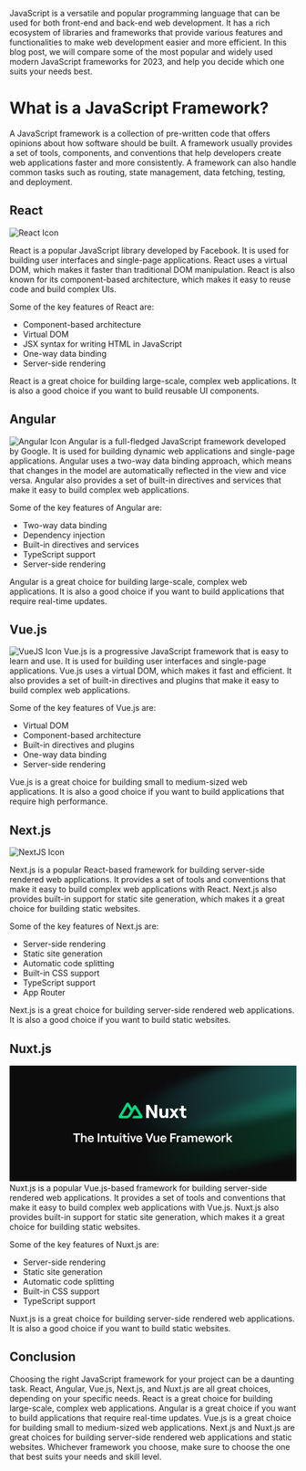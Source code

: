 JavaScript is a versatile and popular programming language that can be used for both front-end and back-end web development. It has a rich ecosystem of libraries and frameworks that provide various features and functionalities to make web development easier and more efficient. In this blog post, we will compare some of the most popular and widely used modern JavaScript frameworks for 2023, and help you decide which one suits your needs best.

# What is a JavaScript Framework?
A JavaScript framework is a collection of pre-written code that offers opinions about how software should be built. A framework usually provides a set of tools, components, and conventions that help developers create web applications faster and more consistently. A framework can also handle common tasks such as routing, state management, data fetching, testing, and deployment.

## React
![React Icon](https://upload.wikimedia.org/wikipedia/commons/thumb/a/a7/React-icon.svg/1200px-React-icon.svg.png)

React is a popular JavaScript library developed by Facebook. It is used for building user interfaces and single-page applications. React uses a virtual DOM, which makes it faster than traditional DOM manipulation. React is also known for its component-based architecture, which makes it easy to reuse code and build complex UIs.

Some of the key features of React are:

*   Component-based architecture
*   Virtual DOM
*   JSX syntax for writing HTML in JavaScript
*   One-way data binding
*   Server-side rendering

React is a great choice for building large-scale, complex web applications. It is also a good choice if you want to build reusable UI components.

## Angular
![Angular Icon](https://angular.io/assets/images/logos/angular/angular.svg)
Angular is a full-fledged JavaScript framework developed by Google. It is used for building dynamic web applications and single-page applications. Angular uses a two-way data binding approach, which means that changes in the model are automatically reflected in the view and vice versa. Angular also provides a set of built-in directives and services that make it easy to build complex web applications.

Some of the key features of Angular are:

*   Two-way data binding
*   Dependency injection
*   Built-in directives and services
*   TypeScript support
*   Server-side rendering

Angular is a great choice for building large-scale, complex web applications. It is also a good choice if you want to build applications that require real-time updates.

## Vue.js
![VueJS Icon](https://upload.wikimedia.org/wikipedia/commons/thumb/9/95/Vue.js_Logo_2.svg/1200px-Vue.js_Logo_2.svg.png)
Vue.js is a progressive JavaScript framework that is easy to learn and use. It is used for building user interfaces and single-page applications. Vue.js uses a virtual DOM, which makes it fast and efficient. It also provides a set of built-in directives and plugins that make it easy to build complex web applications.

Some of the key features of Vue.js are:

*   Virtual DOM
*   Component-based architecture
*   Built-in directives and plugins
*   One-way data binding
*   Server-side rendering

Vue.js is a great choice for building small to medium-sized web applications. It is also a good choice if you want to build applications that require high performance.

## Next.js
![NextJS Icon](https://camo.githubusercontent.com/f21f1fa29dfe5e1d0772b0efe2f43eca2f6dc14f2fede8d9cbef4a3a8210c91d/68747470733a2f2f6173736574732e76657263656c2e636f6d2f696d6167652f75706c6f61642f76313636323133303535392f6e6578746a732f49636f6e5f6c696768745f6261636b67726f756e642e706e67)

Next.js is a popular React-based framework for building server-side rendered web applications. It provides a set of tools and conventions that make it easy to build complex web applications with React. Next.js also provides built-in support for static site generation, which makes it a great choice for building static websites.

Some of the key features of Next.js are:

*   Server-side rendering
*   Static site generation
*   Automatic code splitting
*   Built-in CSS support
*   TypeScript support
*   App Router

Next.js is a great choice for building server-side rendered web applications. It is also a good choice if you want to build static websites.

## Nuxt.js
![NuxtJS Icon](https://github.com/nuxt/framework/raw/readme/.github/assets/banner.png)
Nuxt.js is a popular Vue.js-based framework for building server-side rendered web applications. It provides a set of tools and conventions that make it easy to build complex web applications with Vue.js. Nuxt.js also provides built-in support for static site generation, which makes it a great choice for building static websites.

Some of the key features of Nuxt.js are:

*   Server-side rendering
*   Static site generation
*   Automatic code splitting
*   Built-in CSS support
*   TypeScript support

Nuxt.js is a great choice for building server-side rendered web applications. It is also a good choice if you want to build static websites.

## Conclusion

Choosing the right JavaScript framework for your project can be a daunting task. React, Angular, Vue.js, Next.js, and Nuxt.js are all great choices, depending on your specific needs. React is a great choice for building large-scale, complex web applications. Angular is a great choice if you want to build applications that require real-time updates. Vue.js is a great choice for building small to medium-sized web applications. Next.js and Nuxt.js are great choices for building server-side rendered web applications and static websites. Whichever framework you choose, make sure to choose the one that best suits your needs and skill level.

